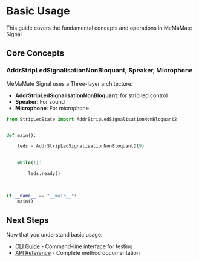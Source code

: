 # Basic Usage

This guide covers the fundamental concepts and operations in MeMaMate Signal

## Core Concepts

###  AddrStripLedSignalisationNonBloquant, Speaker, Microphone

MeMaMate Signal uses a Three-layer architecture:

- **AddrStripLedSignalisationNonBloquant**: for strip led control
- **Speaker**: For sound
- **Microphone**: For microphone

```python
from StripLedState import AddrStripLedSignalisationNonBloquant2


def main():

    leds = AddrStripLedSignalisationNonBloquant2(9)

    
    while(1):

        leds.ready()

    
    
if __name__ == "__main__":
    main()
```



## Next Steps

Now that you understand basic usage:

- [CLI Guide](cli.md) - Command-line interface for testing
- [API Reference](../api-reference/) - Complete method documentation
